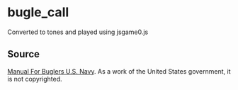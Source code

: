 # bugle_call
Converted to tones and played using jsgame0.js

## Source

[Manual For Buglers U.S. Navy](https://web.archive.org/web/20060820202359/http://www.history.navy.mil/library/online/bugle.htm).
As a work of the United States government, it is not copyrighted.
